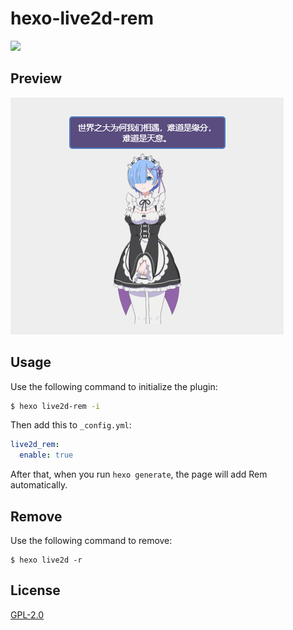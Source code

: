 # hexo-live2d-rem

[![](https://nodei.co/npm/hexo-live2d-rem.png?downloads=true&downloadRank=true&stars=true)](https://www.npmjs.com/package/hexo-live2d-rem)

## Preview

![](assets/preview.png)

## Usage
Use the following command to initialize the plugin:
```bash
$ hexo live2d-rem -i
```

Then add this to `_config.yml`:
```yml
live2d_rem:
  enable: true
```

After that, when you run `hexo generate`, the page will add Rem automatically.

## Remove
Use the following command to remove:
```
$ hexo live2d -r
```

## License

[GPL-2.0](LICENSE)
